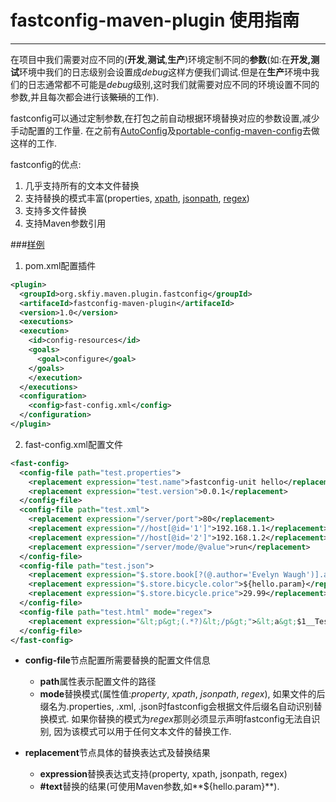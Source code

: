 # fastconfig-maven-plugin 使用指南
---
在项目中我们需要对应不同的(**开发**,**测试**,**生产**)环境定制不同的**参数**(如:在**开发,测试**环境中我们的日志级别会设置成*debug*这样方便我们调试.但是在**生产**环境中我们的日志通常都不可能是*debug*级别,这时我们就需要对应不同的环境设置不同的参数,并且每次都会进行该~~繁琐~~的工作).

fastconfig可以通过定制参数,在打包之前自动根据环境替换对应的参数设置,减少手动配置的工作量. 在之前有[AutoConfig](http://www.openwebx.org/docs/autoconfig.html)及[portable-config-maven-config](https://github.com/juven/portable-config-maven-plugin)去做这样的工作.

fastconfig的优点:
  1. 几乎支持所有的文本文件替换
  2. 支持替换的模式丰富(properties, [xpath](http://www.w3schools.com/xpath/xpath_examples.asp),      [jsonpath](http://goessner.net/articles/JsonPath/), [regex](http://docs.oracle.com/javase/7/docs/api/java/util/regex/Pattern.html))
  3. 支持多文件替换
  4. 支持Maven参数引用

###[样例](https://github.com/skfiy/fastconfig-maven-plugin/tree/master/src/it/simple-it)
1. pom.xml配置插件
  ```xml
  <plugin>
    <groupId>org.skfiy.maven.plugin.fastconfig</groupId>
    <artifaceId>fastconfig-maven-plugin</artifaceId>
    <version>1.0</version>
    <executions>
  	<execution>
  	  <id>config-resources</id>
  	  <goals>
  	    <goal>configure</goal>
  	  </goals>
      </execution>
    </executions>
    <configuration>
      <config>fast-config.xml</config>
    </configuration>
  </plugin>
  ```

2. fast-config.xml配置文件
  ```xml
  <fast-config>
    <config-file path="test.properties">
      <replacement expression="test.name">fastconfig-unit hello</replacement>
      <replacement expression="test.version">0.0.1</replacement>
    </config-file>
    <config-file path="test.xml">
      <replacement expression="/server/port">80</replacement>
      <replacement expression="//host[@id='1']">192.168.1.1</replacement>
      <replacement expression="//host[@id='2']">192.168.1.2</replacement>
      <replacement expression="/server/mode/@value">run</replacement>
    </config-file>
    <config-file path="test.json">
      <replacement expression="$.store.book[?(@.author='Evelyn Waugh')].author">Kevin Zou</replacement>
      <replacement expression="$.store.bicycle.color">${hello.param}</replacement>
      <replacement expression="$.store.bicycle.price">29.99</replacement>
    </config-file>
    <config-file path="test.html" mode="regex">
      <replacement expression="&lt;p&gt;(.*?)&lt;/p&gt;">&lt;a&gt;$1__Testing__\\__\$2&lt;/a&gt;</replacement>
    </config-file>
  </fast-config>
  ```

+ **config-file**节点配置所需要替换的配置文件信息
  * **path**属性表示配置文件的路径
  * **mode**替换模式(属性值:*property*, *xpath*, *jsonpath*, *regex*), 如果文件的后缀名为.properties, .xml, .json时fastconfig会根据文件后缀名自动识别替换模式. 如果你替换的模式为*regex*那则必须显示声明fastconfig无法自识别, 因为该模式可以用于任何文本文件的替换工作.

+ **replacement**节点具体的替换表达式及替换结果
  * **expression**替换表达式支持(property, xpath, jsonpath, regex)
  * **#text**替换的结果(可使用Maven参数,如**${hello.param}**).

